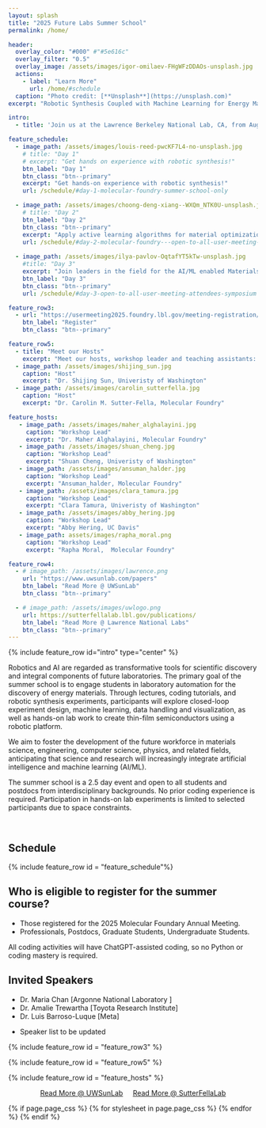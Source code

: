 ```yaml
---
layout: splash
title: "2025 Future Labs Summer School"
permalink: /home/

header:
  overlay_color: "#000" #"#5e616c"
  overlay_filter: "0.5"
  overlay_image: /assets/images/igor-omilaev-FHgWFzDDAOs-unsplash.jpg
  actions:
    - label: "Learn More"
      url: /home/#schedule
  caption: "Photo credit: [**Unsplash**](https://unsplash.com)"
excerpt: "Robotic Synthesis Coupled with Machine Learning for Energy Materials."

intro: 
  - title: 'Join us at the Lawrence Berkeley National Lab, CA, from August 13-15 for activities and workshops for applying machine learning to material science'

feature_schedule:
  - image_path: /assets/images/louis-reed-pwcKF7L4-no-unsplash.jpg
    # title: "Day 1"
    # excerpt: "Get hands on experience with robotic synthesis!"
    btn_label: "Day 1"
    btn_class: "btn--primary"
    excerpt: "Get hands-on experience with robotic synthesis!"
    url: /schedule/#day-1-molecular-foundry-summer-school-only

  - image_path: /assets/images/choong-deng-xiang--WXQm_NTK0U-unsplash.jpg
    # title: "Day 2"
    btn_label: "Day 2"
    btn_class: "btn--primary"
    excerpt: "Apply active learning algorithms for material optimization!"
    url: /schedule/#day-2-molecular-foundry---open-to-all-user-meeting-attendees-tutorial
        
  - image_path: /assets/images/ilya-pavlov-OqtafYT5kTw-unsplash.jpg
    #title: "Day 3"
    excerpt: "Join leaders in the field for the AI/ML enabled Materials Development Symposium!"
    btn_label: "Day 3"
    btn_class: "btn--primary"
    url: /schedule/#day-3-open-to-all-user-meeting-attendees-symposium

feature_row3:
  - url: "https://usermeeting2025.foundry.lbl.gov/meeting-registration/"
    btn_label: "Register"
    btn_class: "btn--primary"

feature_row5:
  - title: "Meet our Hosts"
    excerpt: "Meet our hosts, workshop leader and teaching assistants: "
  - image_path: /assets/images/shijing_sun.jpg
    caption: "Host"
    excerpt: "Dr. Shijing Sun, Univeristy of Washington"
  - image_path: /assets/images/carolin_sutterfella.jpg
    caption: "Host"
    excerpt: "Dr. Carolin M. Sutter-Fella, Molecular Foundry"

feature_hosts: 
   - image_path: /assets/images/maher_alghalayini.jpg
     caption: "Workshop Lead"
     excerpt: "Dr. Maher Alghalayini, Molecular Foundry"
   - image_path: /assets/images/shuan_cheng.jpg
     caption: "Workshop Lead"
     excerpt: "Shuan Cheng, Univeristy of Washington"
   - image_path: /assets/images/ansuman_halder.jpg
     caption: "Workshop Lead"
     excerpt: "Ansuman_halder, Molecular Foundry"
   - image_path: /assets/images/clara_tamura.jpg
     caption: "Workshop Lead"
     excerpt: "Clara Tamura, Univeristy of Washington" 
   - image_path: /assets/images/abby_hering.jpg
     caption: "Workshop Lead"
     excerpt: "Abby Hering, UC Davis" 
   - image_path: assets/images/rapha_moral.png
     caption: "Workshop Lead"
     excerpt: "Rapha Moral,  Molecular Foundry" 

feature_row4:
  - # image_path: /assets/images/lawrence.png
    url: "https://www.uwsunlab.com/papers"
    btn_label: "Read More @ UWSunLab"
    btn_class: "btn--primary"

  - # image_path: /assets/images/uwlogo.png
    url: https://sutterfellalab.lbl.gov/publications/
    btn_label: "Read More @ Lawrence National Labs"
    btn_class: "btn--primary"
---
```

{% include feature_row id="intro" type="center" %} 

Robotics and AI are regarded as transformative tools for scientific discovery and integral components of future laboratories. The primary goal of the summer school is to engage students in laboratory automation for the discovery of energy materials. Through lectures, coding tutorials, and robotic synthesis experiments, participants will explore closed-loop experiment design, machine learning, data handling and visualization, as well as hands-on lab work to create thin-film semiconductors using a robotic platform.

We aim to foster the development of the future workforce in materials science, engineering, computer science, physics, and related fields, anticipating that science and research will increasingly integrate artificial intelligence and machine learning (AI/ML).

The summer school is a 2.5 day event and open to all students and postdocs from interdisciplinary backgrounds. No prior coding experience is required. Participation in hands-on lab experiments is limited to selected participants due to space constraints.

<br/>

## Schedule
{% include feature_row id = "feature_schedule"%}

## Who is eligible to register for the summer course?
- Those registered for the 2025 Molecular Foundary Annual Meeting.
- Professionals,  Postdocs,  Graduate Students,  Undergraduate Students.

All coding activities will have ChatGPT-assisted coding, so no Python or coding mastery is required.

## Invited Speakers
- Dr. Maria Chan [Argonne National Laboratory ]
- Dr. Amalie Trewartha [Toyota Research Institute]
- Dr. Luis Barroso-Luque [Meta]
  
* Speaker list to be updated



{% include feature_row id = "feature_row3" %}

<!-- ## "Readings from our Hosts"
#  'Learn more through some of the publications from our host!' -->

{% include feature_row id = "feature_row5" %}

{% include feature_row id = "feature_hosts" %}

<!-- {% include feature_row id="feature_row4" type="center" %}  -->
<div style="display: flex; justify-content: center; gap: 20px;">
  <a href="https://www.uwsunlab.com/papers" class="btn btn--primary">Read More @ UWSunLab</a>
  <a href="https://sutterfellalab.lbl.gov/publications/" class="btn btn--primary">Read More @ SutterFellaLab</a>
</div>
<!-- One of the placeholders can be reading materials (not sure how to call it) but it can provide links to Shijing/my papers;-->

{% if page.page_css %}
  {% for stylesheet in page.page_css %}
    <link rel="stylesheet" href="{{ stylesheet | relative_url }}">
  {% endfor %}
{% endif %}



<!-- 
another placeholder can be info about preparing for the summer school/ good to know. here we will add safety information, min. PPE
another placeholder can be data that we generate during the summer school and openly share through the website
another placeholder can be codes that we share as part of the summer school -->

<!-- 
{% include feature_row id="feature_row2" type="left" %}

{% include feature_row id="feature_row3" type="right" %} -->

